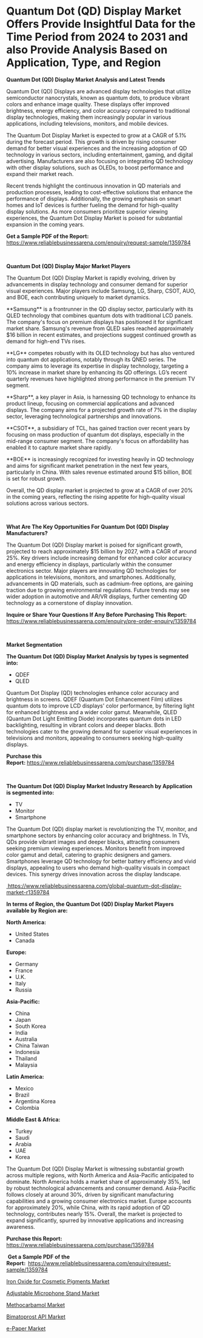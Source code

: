 <p><h1>Quantum Dot (QD) Display Market Offers Provide Insightful Data for the Time Period from 2024 to 2031 and also Provide Analysis Based on Application, Type, and Region</h1></p><p><strong>Quantum Dot (QD) Display Market Analysis and Latest Trends</strong></p>
<p><p>Quantum Dot (QD) Displays are advanced display technologies that utilize semiconductor nanocrystals, known as quantum dots, to produce vibrant colors and enhance image quality. These displays offer improved brightness, energy efficiency, and color accuracy compared to traditional display technologies, making them increasingly popular in various applications, including televisions, monitors, and mobile devices.</p><p>The Quantum Dot Display Market is expected to grow at a CAGR of 5.1% during the forecast period. This growth is driven by rising consumer demand for better visual experiences and the increasing adoption of QD technology in various sectors, including entertainment, gaming, and digital advertising. Manufacturers are also focusing on integrating QD technology with other display solutions, such as OLEDs, to boost performance and expand their market reach.</p><p>Recent trends highlight the continuous innovation in QD materials and production processes, leading to cost-effective solutions that enhance the performance of displays. Additionally, the growing emphasis on smart homes and IoT devices is further fueling the demand for high-quality display solutions. As more consumers prioritize superior viewing experiences, the Quantum Dot Display Market is poised for substantial expansion in the coming years.</p></p>
<p><strong>Get a Sample PDF of the Report:&nbsp;</strong> <a href="https://www.reliablebusinessarena.com/enquiry/request-sample/1359784">https://www.reliablebusinessarena.com/enquiry/request-sample/1359784</a></p>
<p>&nbsp;</p>
<p><strong>Quantum Dot (QD) Display Major Market Players</strong></p>
<p><p>The Quantum Dot (QD) Display Market is rapidly evolving, driven by advancements in display technology and consumer demand for superior visual experiences. Major players include Samsung, LG, Sharp, CSOT, AUO, and BOE, each contributing uniquely to market dynamics.</p><p>**Samsung** is a frontrunner in the QD display sector, particularly with its QLED technology that combines quantum dots with traditional LCD panels. The company's focus on premium displays has positioned it for significant market share. Samsung's revenue from QLED sales reached approximately $16 billion in recent estimates, and projections suggest continued growth as demand for high-end TVs rises.</p><p>**LG** competes robustly with its OLED technology but has also ventured into quantum dot applications, notably through its QNED series. The company aims to leverage its expertise in display technology, targeting a 10% increase in market share by enhancing its QD offerings. LG’s recent quarterly revenues have highlighted strong performance in the premium TV segment.</p><p>**Sharp**, a key player in Asia, is harnessing QD technology to enhance its product lineup, focusing on commercial applications and advanced displays. The company aims for a projected growth rate of 7% in the display sector, leveraging technological partnerships and innovations.</p><p>**CSOT**, a subsidiary of TCL, has gained traction over recent years by focusing on mass production of quantum dot displays, especially in the mid-range consumer segment. The company's focus on affordability has enabled it to capture market share rapidly.</p><p>**BOE** is increasingly recognized for investing heavily in QD technology and aims for significant market penetration in the next few years, particularly in China. With sales revenue estimated around $15 billion, BOE is set for robust growth.</p><p>Overall, the QD display market is projected to grow at a CAGR of over 20% in the coming years, reflecting the rising appetite for high-quality visual solutions across various sectors.</p></p>
<p>&nbsp;</p>
<p><strong>What Are The Key Opportunities For Quantum Dot (QD) Display Manufacturers?</strong></p>
<p><p>The Quantum Dot (QD) Display market is poised for significant growth, projected to reach approximately $15 billion by 2027, with a CAGR of around 25%. Key drivers include increasing demand for enhanced color accuracy and energy efficiency in displays, particularly within the consumer electronics sector. Major players are innovating QD technologies for applications in televisions, monitors, and smartphones. Additionally, advancements in QD materials, such as cadmium-free options, are gaining traction due to growing environmental regulations. Future trends may see wider adoption in automotive and AR/VR displays, further cementing QD technology as a cornerstone of display innovation.</p></p>
<p><strong>Inquire or Share Your Questions If Any Before Purchasing This Report:</strong> <a href="https://www.reliablebusinessarena.com/enquiry/pre-order-enquiry/1359784">https://www.reliablebusinessarena.com/enquiry/pre-order-enquiry/1359784</a></p>
<p>&nbsp;</p>
<p><strong>Market Segmentation</strong></p>
<p><strong>The Quantum Dot (QD) Display Market Analysis by types is segmented into:</strong></p>
<p><ul><li>QDEF</li><li>QLED</li></ul></p>
<p><p>Quantum Dot Display (QD) technologies enhance color accuracy and brightness in screens. QDEF (Quantum Dot Enhancement Film) utilizes quantum dots to improve LCD displays' color performance, by filtering light for enhanced brightness and a wider color gamut. Meanwhile, QLED (Quantum Dot Light Emitting Diode) incorporates quantum dots in LED backlighting, resulting in vibrant colors and deeper blacks. Both technologies cater to the growing demand for superior visual experiences in televisions and monitors, appealing to consumers seeking high-quality displays.</p></p>
<p><strong>Purchase this Report:&nbsp;</strong><a href="https://www.reliablebusinessarena.com/purchase/1359784">https://www.reliablebusinessarena.com/purchase/1359784</a></p>
<p>&nbsp;</p>
<p><strong>The Quantum Dot (QD) Display Market Industry Research by Application is segmented into:</strong></p>
<p><ul><li>TV</li><li>Monitor</li><li>Smartphone</li></ul></p>
<p><p>The Quantum Dot (QD) display market is revolutionizing the TV, monitor, and smartphone sectors by enhancing color accuracy and brightness. In TVs, QDs provide vibrant images and deeper blacks, attracting consumers seeking premium viewing experiences. Monitors benefit from improved color gamut and detail, catering to graphic designers and gamers. Smartphones leverage QD technology for better battery efficiency and vivid displays, appealing to users who demand high-quality visuals in compact devices. This synergy drives innovation across the display landscape.</p></p>
<p><a href="https://www.reliablebusinessarena.com/global-quantum-dot-display-market-r1359784">&nbsp;https://www.reliablebusinessarena.com/global-quantum-dot-display-market-r1359784</a></p>
<p><strong>In terms of Region, the Quantum Dot (QD) Display Market Players available by Region are:</strong></p>
<p>
    <p> <strong> North America: </strong>
        <ul>
            <li>United States</li>
            <li>Canada</li>
        </ul>
        </p> 
    <p> <strong> Europe: </strong>
        <ul>
            <li>Germany</li>
            <li>France</li>
            <li>U.K.</li>
            <li>Italy</li>
            <li>Russia</li>
        </ul>
        </p> 
    <p> <strong> Asia-Pacific: </strong>
        <ul>
            <li>China</li>
            <li>Japan</li>
            <li>South Korea</li>
            <li>India</li>
            <li>Australia</li>
            <li>China Taiwan</li>
            <li>Indonesia</li>
            <li>Thailand</li>
            <li>Malaysia</li>
        </ul>
        </p> 
    <p> <strong> Latin America: </strong>
        <ul>
            <li>Mexico</li>
            <li>Brazil</li>
            <li>Argentina Korea</li>
            <li>Colombia</li>
        </ul>
        </p> 
    <p> <strong> Middle East & Africa: </strong>
        <ul>
            <li>Turkey</li>
            <li>Saudi</li>
            <li>Arabia</li>
            <li>UAE</li>
            <li>Korea</li>
        </ul>
    </p>
    </p>
<p><p>The Quantum Dot (QD) Display Market is witnessing substantial growth across multiple regions, with North America and Asia-Pacific anticipated to dominate. North America holds a market share of approximately 35%, led by robust technological advancements and consumer demand. Asia-Pacific follows closely at around 30%, driven by significant manufacturing capabilities and a growing consumer electronics market. Europe accounts for approximately 20%, while China, with its rapid adoption of QD technology, contributes nearly 15%. Overall, the market is projected to expand significantly, spurred by innovative applications and increasing awareness.</p></p>
<p><strong>Purchase this Report: </strong><a href="https://www.reliablebusinessarena.com/purchase/1359784">https://www.reliablebusinessarena.com/purchase/1359784</a></p>
<p>&nbsp;<strong>Get a Sample PDF of the Report:&nbsp;&nbsp;</strong><a href="https://www.reliablebusinessarena.com/enquiry/request-sample/1359784">https://www.reliablebusinessarena.com/enquiry/request-sample/1359784</a></p>
<p><strong></strong></p>
<p><p><a href="https://issuu.com/reportprime-2/docs/iron-oxide-for-cosmetic-pigments-ma_315827bcc4f5a0">Iron Oxide for Cosmetic Pigments Market</a></p><p><a href="https://www.linkedin.com/pulse/how-adjustable-microphone-stand-market-evolve-growth-analysis-m3wze?trackingId=TEK9UvfFRYaeUusLYESL3A%3D%3D">Adjustable Microphone Stand Market</a></p><p><a href="https://www.linkedin.com/pulse/methocarbamol-market-outlook-forecast-from-2024-2031-kantelligence-bjo1e?trackingId=2f0uZWMlSf2%2FF6Tf0K21iQ%3D%3D">Methocarbamol Market</a></p><p><a href="https://issuu.com/reportprime-2/docs/bimatoprost-api-market-size-2030.pp_bd43ab2fe6afe5">Bimatoprost API Market</a></p><p><a href="https://github.com/lylyparadise/Market-Research-Report-List-5/blob/main/e-paper-market.md">e-Paper Market</a></p></p>